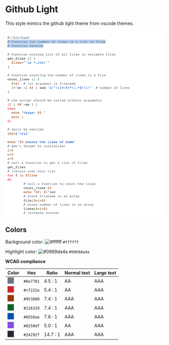 # Github Light

This style mimics the github light theme from vscode themes.

![Screenshot of the github-light theme in a bash script](./images/github-light.png)

## Colors

Background color: ![#ffffff](https://via.placeholder.com/20/ffffff/ffffff.png) `#ffffff`

Highlight color: ![#0969da4a](https://via.placeholder.com/20/0969da4a/0969da4a.png) `#0969da4a`

**WCAG compliance**

| Color                                             | Hex       | Ratio    | Normal text | Large text |
| ------------------------------------------------- | --------- | -------- | ----------- | ---------- |
| ![#6e7781](../../a11y_pygments/assets/6e7781.png) | `#6e7781` | 4.5 : 1  | AA          | AAA        |
| ![#cf222e](../../a11y_pygments/assets/cf222e.png) | `#cf222e` | 5.4 : 1  | AA          | AAA        |
| ![#953800](../../a11y_pygments/assets/953800.png) | `#953800` | 7.4 : 1  | AAA         | AAA        |
| ![#116329](../../a11y_pygments/assets/116329.png) | `#116329` | 7.4 : 1  | AAA         | AAA        |
| ![#0550ae](../../a11y_pygments/assets/0550ae.png) | `#0550ae` | 7.6 : 1  | AAA         | AAA        |
| ![#8250df](../../a11y_pygments/assets/8250df.png) | `#8250df` | 5.0 : 1  | AA          | AAA        |
| ![#24292f](../../a11y_pygments/assets/24292f.png) | `#24292f` | 14.7 : 1 | AAA         | AAA        |
